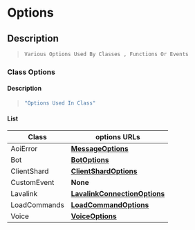 # Options

## Description
>```js
> Various Options Used By Classes , Functions Or Events 
>```
### Class Options 
#### Description
>```js
>"Options Used In Class"
>```
#### List 
|Class|options URLs|
|-----|------------|
|AoiError|**[MessageOptions](messageOptions.md)**|
|Bot|**[BotOptions](botOptions.md)**|
|ClientShard|**[ClientShardOptions](clientShardOptions.md)**|
|CustomEvent|**None**|
|Lavalink|**[LavalinkConnectionOptions](lavalinkOptions.md)**|
|LoadCommands|**[LoadCommandOptions](loadCommandsOptions.md)**|
|Voice|**[VoiceOptions](voiceOptions.md)**|
